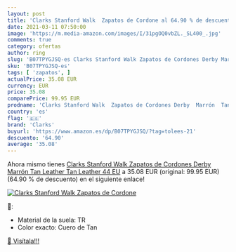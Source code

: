```yaml
---
layout: post
title: 'Clarks Stanford Walk  Zapatos de Cordone al 64.90 % de descuento'
date: 2021-03-11 07:50:00
image: 'https://m.media-amazon.com/images/I/31pgOQ0vbZL._SL400_.jpg'
comments: true
category: ofertas
author: ring
slug: 'B07TPYGJSQ-es Clarks Stanford Walk Zapatos de Cordones Derby Marrón Tan...'
sku: 'B07TPYGJSQ-es'
tags: [ 'zapatos', ]
actualPrice: 35.08 EUR
currency: EUR
price: 35.08
comparePrice: 99.95 EUR
prodname: 'Clarks Stanford Walk  Zapatos de Cordones Derby  Marrón  Tan Leather Tan Leather   44 EU'
country: 'es'
flag: '🇪🇸'
brand: 'Clarks'
buyurl: 'https://www.amazon.es/dp/B07TPYGJSQ/?tag=tolees-21'
descuento: '64.90'
average: '35.08'
---
```


Ahora mismo tienes [Clarks Stanford Walk  Zapatos de Cordones Derby  Marrón  Tan Leather Tan Leather   44 EU](https://www.amazon.es/dp/B07TPYGJSQ/?tag=tolees-21) a 35.08 EUR (original: 99.95 EUR) (64.90 %  de descuento) en el siguiente enlace!

[![Clarks Stanford Walk  Zapatos de Cordone](https://m.media-amazon.com/images/I/31pgOQ0vbZL._SL400_.jpg)](https://www.amazon.es/dp/B07TPYGJSQ/?tag=tolees-21)

🔎:

- Material de la suela: TR
- Color exacto: Cuero de Tan

[🛒 Visítala!!!](https://www.amazon.es/dp/B07TPYGJSQ/?tag=tolees-21)
